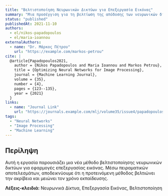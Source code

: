 ```yaml
---
title: "Βελτιστοποίηση Νευρωνικών Δικτύων για Επεξεργασία Εικόνας"
summary: "Μια προσέγγιση για τη βελτίωση της απόδοσης των νευρωνικών δικτύων στην επεξεργασία εικόνας."
status: "published"
publishedAt: 2021-11-10
authors:
  - el/nikos-papadopoulos
  - el/maria-ioannou
externalAuthors:
  - name: "Dr. Μάρκος Πέτρου"
    url: "https://example.com/markos-petrou"
cite: |
  @article{Papadopoulos2021,
    author = {Nikos Papadopoulos and Maria Ioannou and Markos Petrou},
    title = {Optimizing Neural Networks for Image Processing},
    journal = {Machine Learning Journal},
    volume = {35},
    number = {4},
    pages = {123--135},
    year = {2021}
  }
links:
  - name: "Journal Link"
    url: "https://journals.example.com/mlj/volume35/issue4/papadopoulos"
tags:
  - "Neural Networks"
  - "Image Processing"
  - "Machine Learning"
---
```


## Περίληψη

Αυτή η εργασία παρουσιάζει μια νέα μέθοδο βελτιστοποίησης νευρωνικών δικτύων για εφαρμογές επεξεργασίας εικόνας. Μέσω πειραματικών αποτελεσμάτων, αποδεικνύουμε ότι η προτεινόμενη μέθοδος βελτιώνει την ακρίβεια και μειώνει τον χρόνο εκπαίδευσης.

**Λέξεις-κλειδιά:** Νευρωνικά Δίκτυα, Επεξεργασία Εικόνας, Βελτιστοποίηση

